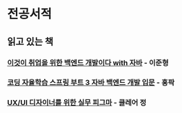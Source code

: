 # 전공서적
## 읽고 있는 책
### [이것이 취업을 위한 백엔드 개발이다 with 자바](https://www.yes24.com/Product/Goods/124434554) - 이준형
### [코딩 자율학습 스프링 부트 3 자바 백엔드 개발 입문](https://www.yes24.com/Product/Goods/119952151) - 홍팍
### [UX/UI 디자이너를 위한 실무 피그마](https://www.yes24.com/Product/Goods/104734674) - 클레어 정
